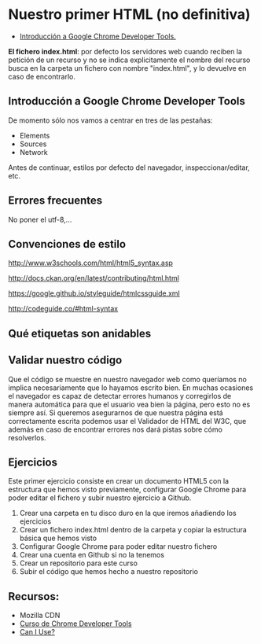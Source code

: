 # Nuestro primer HTML (no definitiva)

* [Introducción a Google Chrome Developer Tools.](#introducción-a-google-chrome-developer-tools)

**El fichero index.html**: por defecto los servidores web cuando reciben la petición de un recurso y no se indica explicitamente el nombre del recurso busca en la carpeta un fichero con nombre "index.html", y lo devuelve en caso de encontrarlo.

## Introducción a Google Chrome Developer Tools
De momento sólo nos vamos a centrar en tres de las pestañas:

* Elements
* Sources
* Network

Antes de continuar, estilos por defecto del navegador, inspeccionar/editar, etc.



## Errores frecuentes
No poner el utf-8,...

## Convenciones de estilo
http://www.w3schools.com/html/html5_syntax.asp

http://docs.ckan.org/en/latest/contributing/html.html

https://google.github.io/styleguide/htmlcssguide.xml

http://codeguide.co/#html-syntax

## Qué etiquetas son anidables

## Validar nuestro código
Que el código se muestre en nuestro navegador web como queríamos no implica necesariamente que lo hayamos escrito bien. En muchas ocasiones el navegador es capaz de detectar errores humanos y corregirlos de manera automática para que el usuario vea bien la página, pero esto no es siempre así. Si queremos asegurarnos de que nuestra página está correctamente escrita podemos usar el Validador de HTML del W3C, que además en caso de encontrar errores nos dará pistas sobre cómo resolverlos.

## Ejercicios
Este primer ejercicio consiste en crear un documento HTML5 con la estructura que hemos visto previamente, configurar Google Chrome para poder editar el fichero y subir nuestro ejercicio a Github.

1. Crear una carpeta en tu disco duro en la que iremos añadiendo los ejercicios
2. Crear un fichero index.html dentro de la carpeta y copiar la estructura básica que hemos visto
3. Configurar Google Chrome para poder editar nuestro fichero
4. Crear una cuenta en Github si no la tenemos
5. Crear un repositorio para este curso
6. Subir el código que hemos hecho a nuestro repositorio

## Recursos:
* Mozilla CDN
* [Curso de Chrome Developer Tools](https://www.codeschool.com/courses/discover-devtools)
* [Can I Use?](http://caniuse.com/)